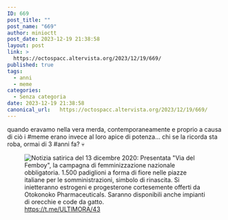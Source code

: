 ```yaml
---
ID: 669
post_title: ""
post_name: "669"
author: minioctt
post_date: 2023-12-19 21:38:58
layout: post
link: >
  https://octospacc.altervista.org/2023/12/19/669/
published: true
tags:
  - anni
  - meme
categories:
  - Senza categoria
date: 2023-12-19 21:38:58
canonical_url:   https://octospacc.altervista.org/2023/12/19/669/
---
```

<!-- wp:paragraph -->
<p>quando eravamo nella vera merda, contemporaneamente e proprio a causa di ciò i #meme erano invece al loro apice di potenza... chi se la ricorda sta roba, ormai di 3 #anni fa? 💀️</p>
<!-- /wp:paragraph -->

<!-- wp:paragraph -->
<p></p>
<!-- /wp:paragraph -->

<!-- wp:image {"id":670,"sizeSlug":"full","linkDestination":"none"} -->
<figure class="wp-block-image size-full"><img src="{{site.cdnurl}}/assets/uploads/2023/12/image-17.png" alt="Notizia satirica del 13 dicembre 2020: Presentata &quot;Via del Femboy&quot;, la campagna di femminizzazione nazionale obbligatoria. 1.500 padiglioni a forma di fiore nelle piazze italiane per le somministrazioni, simbolo di rinascita. Si inietteranno estrogeni e progesterone cortesemente offerti da Otokonoko Pharmaceuticals. Saranno disponibili anche impianti di orecchie e code da gatto." class="wp-image-670"/><figcaption class="wp-element-caption"><a href="https://t.me/ULTlMORA/43">https://t.me/ULTlMORA/43</a></figcaption></figure>
<!-- /wp:image -->